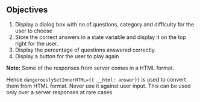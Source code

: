 ## Objectives

1. Display a dialog box with no.of.questions, category and difficulty for the user to choose
2. Store the correct answers in a state variable and display it on the top right for the user.
3. Display the percentage of questions answered correctly. 
4. Display a button for the user to play again

**Note:** Some of the responses from server comes in a HTML format. 

Hence ``dangerouslySetInnerHTML={{ __html: answer}}`` is used to convert them from HTML format. Never use it against user input.
This can be used only over a server responses at rare cases
